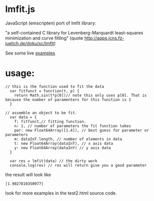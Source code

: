 lmfit.js
========

JavaScript (emscripten) port of lmfit library:

"a self-contained C library for Levenberg-Marquardt least-squares minimization and curve fitting" (quote http://apps.jcns.fz-juelich.de/doku/sc/lmfit)

See some live [examples](https://m0ose.github.io/lmfit.js/test2.html)

usage:
=====

```
// this is the function used to fit the data
  var fitfunct = function(t, p) {
    return Math.sin(t*p[0])// note this only uses p[0]. That is because the number of paramenters for this function is 1
  }

// assemble an object to be fit. 
  var data = {
    f: fitfunct,// fitting function. 
    n: 1, // number of parameters the fit function takes
    par: new Float64Array([1.4]), // best guess for parameter or parameters
    m: dataInT.length, // number of elements in data 
    t: new Float64Array(dataInT), // x axis data
    y: new Float64Array(dataInY) // y axis data
  }

  var res = lmfit(data) // the dirty work
  console.log(res) // res will return give you a good parameter

```
the result will look like 
```
[1.9027810350977]
```

look for more examples in the test2.html source code. 

